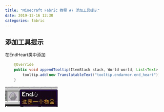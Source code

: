 ```yaml
---
title: "Minecraft Fabric 教程 #7 添加工具提示"
date: 2019-12-16 12:30
categories: fabric
---
```



## 添加工具提示

在EndHeart类中添加

```java
    @Override
    public void appendTooltip(ItemStack stack, World world, List<Text> tooltip, TooltipContext context) {
        tooltip.add(new TranslatableText("tooltip.endarmor.end_heart"));
    }
```

![7 1](/assets/fabric/7-1.jpg)